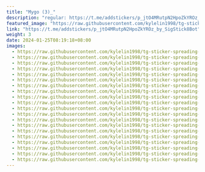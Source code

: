 ```yaml
---
title: "Mygo (3)_"
description: "regular: https://t.me/addstickers/p_jtO4MRutpN2HpoZkYROz_by_SigStick8Bot"
featured_image: "https://raw.githubusercontent.com/kylelin1998/tg-sticker-spreading-worldwide-images/main/img/c312b12c-96ce-4acd-9ac3-8f47e53e5408.jpg"
link: "https://t.me/addstickers/p_jtO4MRutpN2HpoZkYROz_by_SigStick8Bot"
weight: 3
date: 2024-01-25T08:19:18+08:00
images:
  - https://raw.githubusercontent.com/kylelin1998/tg-sticker-spreading-worldwide-images/main/img/c312b12c-96ce-4acd-9ac3-8f47e53e5408.jpg
  - https://raw.githubusercontent.com/kylelin1998/tg-sticker-spreading-worldwide-images/main/img/1af16e68-a95b-4017-b9f2-9fb48799e8c5.jpg
  - https://raw.githubusercontent.com/kylelin1998/tg-sticker-spreading-worldwide-images/main/img/d38fa499-7c46-42ba-a8d7-c37884afda57.jpg
  - https://raw.githubusercontent.com/kylelin1998/tg-sticker-spreading-worldwide-images/main/img/52790076-e9dd-494b-9be1-1dcdca734f28.jpg
  - https://raw.githubusercontent.com/kylelin1998/tg-sticker-spreading-worldwide-images/main/img/fb7765da-6fe1-440c-a316-6d48fc8a90b1.jpg
  - https://raw.githubusercontent.com/kylelin1998/tg-sticker-spreading-worldwide-images/main/img/b7b5d6f7-0cc8-4ca5-8fc2-991a52f9bb66.jpg
  - https://raw.githubusercontent.com/kylelin1998/tg-sticker-spreading-worldwide-images/main/img/3ed15edb-77cf-4645-91c8-0ac7c2cdf9ca.jpg
  - https://raw.githubusercontent.com/kylelin1998/tg-sticker-spreading-worldwide-images/main/img/a3e7203c-8d08-4697-b83c-c2e331b937be.jpg
  - https://raw.githubusercontent.com/kylelin1998/tg-sticker-spreading-worldwide-images/main/img/12b7dfb9-b472-4e9c-882c-51ef8f87e4b9.jpg
  - https://raw.githubusercontent.com/kylelin1998/tg-sticker-spreading-worldwide-images/main/img/2504c6c1-f923-40d3-90cd-17fbff0cd9d8.jpg
  - https://raw.githubusercontent.com/kylelin1998/tg-sticker-spreading-worldwide-images/main/img/423f360d-d85b-4ad4-a08c-501d289a6fb5.jpg
  - https://raw.githubusercontent.com/kylelin1998/tg-sticker-spreading-worldwide-images/main/img/7dac915b-f465-4abf-9ade-06d6cbc1237f.jpg
  - https://raw.githubusercontent.com/kylelin1998/tg-sticker-spreading-worldwide-images/main/img/3f8b16fd-52b2-4d2d-a204-559ea615f997.jpg
  - https://raw.githubusercontent.com/kylelin1998/tg-sticker-spreading-worldwide-images/main/img/4a9f662a-7736-4c2d-acd1-91d444e4f7b6.jpg
  - https://raw.githubusercontent.com/kylelin1998/tg-sticker-spreading-worldwide-images/main/img/a6ad1730-a90a-4cb5-8f70-532f832d3e86.jpg
  - https://raw.githubusercontent.com/kylelin1998/tg-sticker-spreading-worldwide-images/main/img/3b4fa5d0-a2af-4737-8df2-71fecea273bf.jpg
  - https://raw.githubusercontent.com/kylelin1998/tg-sticker-spreading-worldwide-images/main/img/325027b7-42b7-4759-b6aa-61f5f7b19d2b.jpg
  - https://raw.githubusercontent.com/kylelin1998/tg-sticker-spreading-worldwide-images/main/img/9c567641-46d9-42fd-8acc-755ec1b7e3d0.jpg
  - https://raw.githubusercontent.com/kylelin1998/tg-sticker-spreading-worldwide-images/main/img/3ec80156-74e1-4f8b-ba50-33f73e49a0cb.jpg
  - https://raw.githubusercontent.com/kylelin1998/tg-sticker-spreading-worldwide-images/main/img/da007cb9-04f5-4348-9f19-735fc5f1520a.jpg
---
```

